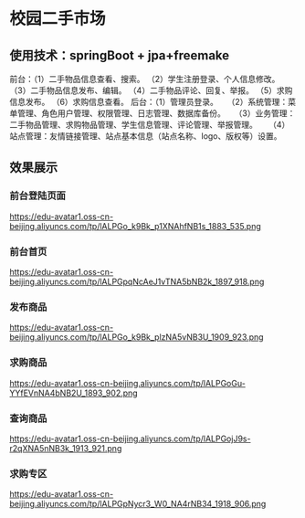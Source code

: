 # 校园二手市场
## 使用技术：springBoot + jpa+freemake
前台：（1）二手物品信息查看、搜索。
（2）学生注册登录、个人信息修改。
（3）二手物品信息发布、编辑。
（4）二手物品评论、回复、举报。
（5）求购信息发布。
（6）求购信息查看。
	  后台：（1）管理员登录。
   （2）系统管理：菜单管理、角色用户管理、权限管理、日志管理、数据库备份。
   （3）业务管理：二手物品管理、求购物品管理、学生信息管理、评论管理、举报管理。
    （4）站点管理：友情链接管理、站点基本信息（站点名称、logo、版权等）设置。
## 效果展示
### 前台登陆页面
https://edu-avatar1.oss-cn-beijing.aliyuncs.com/tp/lALPGo_k9Bk_p1XNAhfNB1s_1883_535.png
### 前台首页
https://edu-avatar1.oss-cn-beijing.aliyuncs.com/tp/lALPGpqNcAeJ1vTNA5bNB2k_1897_918.png
### 发布商品
https://edu-avatar1.oss-cn-beijing.aliyuncs.com/tp/lALPGo_k9Bk_plzNA5vNB3U_1909_923.png
### 求购商品
https://edu-avatar1.oss-cn-beijing.aliyuncs.com/tp/lALPGoGu-YYfEVnNA4bNB2U_1893_902.png
### 查询商品
https://edu-avatar1.oss-cn-beijing.aliyuncs.com/tp/lALPGojJ9s-r2qXNA5nNB3k_1913_921.png
### 求购专区
https://edu-avatar1.oss-cn-beijing.aliyuncs.com/tp/lALPGpNycr3_W0_NA4rNB34_1918_906.png
